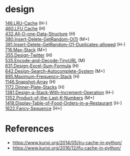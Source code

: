 # design
[146.LRU-Cache](https://github.com/wisdompeak/LeetCode/tree/master/Design/146.LRU-Cache) (H-)\
[460.LFU Cache](https://github.com/wisdompeak/LeetCode/tree/master/Design/460.LFU-Cache) (H)\
[432.All-O-one-Data-Structure](https://github.com/wisdompeak/LeetCode/tree/master/Design/432.All-O-one-Data-Structure) (H)\
[380.Insert-Delete-GetRandom-O(1)](https://github.com/wisdompeak/LeetCode/tree/master/Design/380.Insert-Delete-GetRandom-O-1/) (M+)\
[381.Insert-Delete-GetRandom-O1-Duplicates-allowed](https://github.com/wisdompeak/LeetCode/tree/master/Design/381.Insert-Delete-GetRandom-O1-Duplicates-allowed) (H-)\
[716.Max-Stack](https://github.com/wisdompeak/LeetCode/tree/master/Design/716.Max-Stack) (M+)\
[355.Design-Twitter](https://github.com/wisdompeak/LeetCode/tree/master/Design/355.Design-Twitter) (H)\
[535.Encode-and-Decode-TinyURL](https://github.com/wisdompeak/LeetCode/tree/master/Design/535.Encode-and-Decode-TinyURL) (M)\
[631.Design-Excel-Sum-Formula](https://github.com/wisdompeak/LeetCode/tree/master/Design/631.Design-Excel-Sum-Formula) (H)\
[642.Design-Search-Autocomplete-System](https://github.com/wisdompeak/LeetCode/tree/master/Design/642.Design-Search-Autocomplete-System) (M+)\
[895.Maximum-Frequency-Stack](https://github.com/wisdompeak/LeetCode/tree/master/Design/895.Maximum-Frequency-Stack) (H)\
[1146.Snapshot-Array](https://github.com/wisdompeak/LeetCode/tree/master/Design/1146.Snapshot-Array) (H)\
[1172.Dinner-Plate-Stacks](https://github.com/wisdompeak/LeetCode/tree/master/Design/1172.Dinner-Plate-Stacks) (H)\
[1381.Design-a-Stack-With-Increment-Operation](https://github.com/wisdompeak/LeetCode/tree/master/Design/1381.Design-a-Stack-With-Increment-Operation) (H-)\
[1352.Product-of-the-Last-K-Numbers](https://github.com/wisdompeak/LeetCode/tree/master/Design/1352.Product-of-the-Last-K-Numbers) (M+)\
[1418.Display-Table-of-Food-Orders-in-a-Restaurant](https://github.com/wisdompeak/LeetCode/tree/master/Design/1418.Display-Table-of-Food-Orders-in-a-Restaurant) (H-)\
[1622.Fancy-Sequence](https://github.com/wisdompeak/LeetCode/tree/master/Design/1622.Fancy-Sequence) (H+)

# References
* https://www.kunxi.org/2014/05/lru-cache-in-python/
* https://www.kunxi.org/2016/12/lfu-cache-in-python/